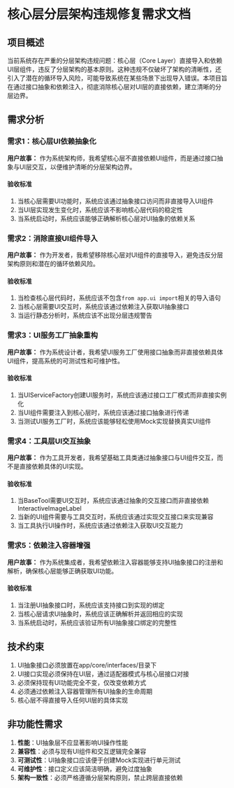 # 核心层分层架构违规修复需求文档

## 项目概述

当前系统存在严重的分层架构违规问题：核心层（Core Layer）直接导入和依赖UI层组件，违反了分层架构的基本原则。这种违规不仅破坏了架构的清晰性，还引入了潜在的循环导入风险，可能导致系统在某些场景下出现导入错误。本项目旨在通过接口抽象和依赖注入，彻底消除核心层对UI层的直接依赖，建立清晰的分层边界。

## 需求分析

### 需求1：核心层UI依赖抽象化

**用户故事：** 作为系统架构师，我希望核心层不直接依赖UI组件，而是通过接口抽象与UI层交互，以便维护清晰的分层架构边界。

#### 验收标准
1. 当核心层需要UI功能时，系统应该通过抽象接口访问而非直接导入UI组件
2. 当UI层实现发生变化时，系统应该不影响核心层代码的稳定性
3. 当系统启动时，系统应该能够正确解析核心层对UI抽象的依赖关系

### 需求2：消除直接UI组件导入

**用户故事：** 作为开发者，我希望移除核心层对UI组件的直接导入，避免违反分层架构原则和潜在的循环依赖风险。

#### 验收标准
1. 当检查核心层代码时，系统应该不包含`from app.ui import`相关的导入语句
2. 当核心层需要UI交互时，系统应该通过依赖注入获取UI抽象接口
3. 当运行静态分析时，系统应该不出现分层违规警告

### 需求3：UI服务工厂抽象重构

**用户故事：** 作为系统设计者，我希望UI服务工厂使用接口抽象而非直接依赖具体UI组件，提高系统的可测试性和可维护性。

#### 验收标准
1. 当UIServiceFactory创建UI服务时，系统应该通过接口工厂模式而非直接实例化
2. 当UI组件需要注入到核心层时，系统应该通过接口抽象进行传递
3. 当测试UI服务工厂时，系统应该能够轻松使用Mock实现替换真实UI组件

### 需求4：工具层UI交互抽象

**用户故事：** 作为工具开发者，我希望基础工具类通过抽象接口与UI组件交互，而不是直接依赖具体的UI实现。

#### 验收标准
1. 当BaseTool需要UI交互时，系统应该通过抽象的交互接口而非直接依赖InteractiveImageLabel
2. 当新的UI组件需要与工具交互时，系统应该通过实现交互接口来实现兼容
3. 当工具执行UI操作时，系统应该通过依赖注入获取UI交互能力

### 需求5：依赖注入容器增强

**用户故事：** 作为系统集成者，我希望依赖注入容器能够支持UI抽象接口的注册和解析，确保核心层能够正确获取UI功能。

#### 验收标准
1. 当注册UI抽象接口时，系统应该支持接口到实现的绑定
2. 当核心层请求UI抽象时，系统应该正确解析并返回相应的实现
3. 当系统启动时，系统应该验证所有UI抽象接口绑定的完整性

## 技术约束

1. UI抽象接口必须放置在app/core/interfaces/目录下
2. UI接口实现必须保持在UI层，通过适配器模式与核心层接口对接
3. 必须保持现有UI功能完全不变，仅改变依赖方式
4. 必须通过依赖注入容器管理所有UI抽象的生命周期
5. 核心层不得直接导入任何UI层的具体实现

## 非功能性需求

1. **性能**：UI抽象层不应显著影响UI操作性能
2. **兼容性**：必须与现有UI组件和交互逻辑完全兼容
3. **可测试性**：UI抽象接口应该便于创建Mock实现进行单元测试
4. **可维护性**：接口定义应该简洁明确，避免过度抽象
5. **架构一致性**：必须严格遵循分层架构原则，禁止跨层直接依赖